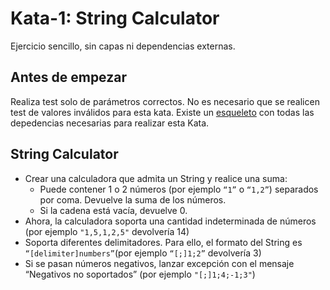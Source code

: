 # Kata-1: String Calculator

Ejercicio sencillo, sin capas ni dependencias externas.

## Antes de empezar

Realiza test solo de parámetros correctos. No es necesario que se realicen test de valores inválidos para esta kata.
Existe un [esqueleto](https://github.com/beeva-danielpetrovic/beeva-taller-tdd/tree/master) con todas las depedencias necesarias para realizar esta Kata.

## String Calculator

* Crear una calculadora que admita un String y realice una suma:
    * Puede contener 1 o 2 números (por ejemplo `“1”` o `“1,2”`) separados por coma. Devuelve la suma de los números.
    * Si la cadena está vacía, devuelve 0.
* Ahora, la calculadora soporta una cantidad indeterminada de números (por ejemplo `"1,5,1,2,5"` devolvería 14)
* Soporta diferentes delimitadores. Para ello, el formato del String es `“[delimiter]numbers”`(por ejemplo `“[;]1;2”` devolvería 3)
* Si se pasan números negativos, lanzar excepción con el mensaje “Negativos no soportados” (por ejemplo `"[;]1;4;-1;3"`)
